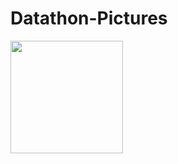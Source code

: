 # Datathon-Pictures

<img src="https://github.com/Code-out-Violence/Datathon-Pictures/blob/master/Swag_1.jpg" width="180px" height="180px"/>

